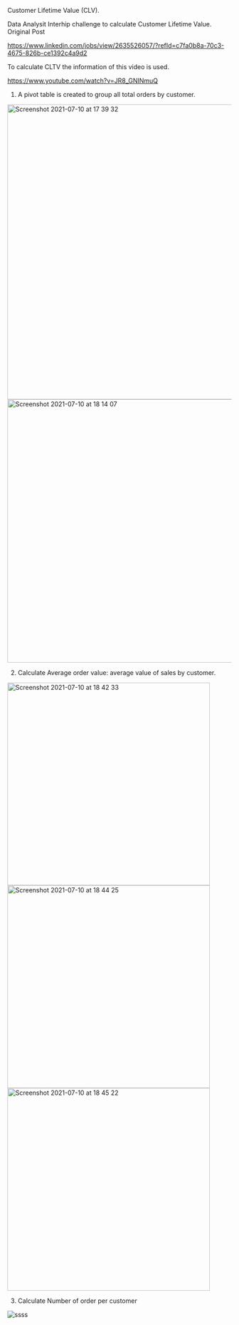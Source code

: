 Customer Lifetime Value (CLV). 

Data Analysit Interhip challenge to calculate  Customer Lifetime Value. Original Post 

https://www.linkedin.com/jobs/view/2635526057/?refId=c7fa0b8a-70c3-4675-826b-ce1392c4a9d2

To calculate CLTV the information of this video is used. 

https://www.youtube.com/watch?v=JR8_GNINmuQ


1. A pivot table is created to group all total orders by customer. 

<img width="662" alt="Screenshot 2021-07-10 at 17 39 32" src="https://user-images.githubusercontent.com/87210577/125171134-7d6e4280-e1aa-11eb-8396-b5c2777fb332.png">


<img width="591" alt="Screenshot 2021-07-10 at 18 14 07" src="https://user-images.githubusercontent.com/87210577/125171168-a8589680-e1aa-11eb-87f3-96300678141a.png">

2. Calculate Average order value: average value of sales by customer.

<img width="455" alt="Screenshot 2021-07-10 at 18 42 33" src="https://user-images.githubusercontent.com/87210577/125171895-9f69c400-e1ae-11eb-9042-75c8bdea8267.png">

<img width="455" alt="Screenshot 2021-07-10 at 18 44 25" src="https://user-images.githubusercontent.com/87210577/125171956-e0fa6f00-e1ae-11eb-8bb9-80fba3e86028.png">
<img width="455" alt="Screenshot 2021-07-10 at 18 45 22" src="https://user-images.githubusercontent.com/87210577/125171987-00919780-e1af-11eb-814c-2e60f2cfc76d.png">

3. Calculate Number of order per customer 

![ssss](https://user-images.githubusercontent.com/87210577/125332364-e091dd80-e340-11eb-8fcb-73625eef47bc.png)
